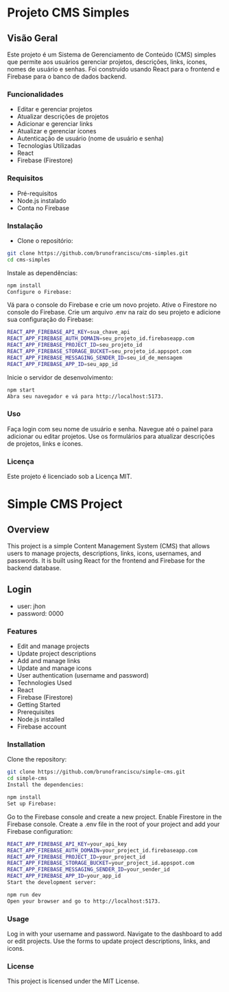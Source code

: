# Projeto CMS Simples
## Visão Geral
Este projeto é um Sistema de Gerenciamento de Conteúdo (CMS) simples que permite aos usuários gerenciar projetos, descrições, links, ícones, nomes de usuário e senhas. Foi construído usando React para o frontend e Firebase para o banco de dados backend.

### Funcionalidades
* Editar e gerenciar projetos
* Atualizar descrições de projetos
* Adicionar e gerenciar links
* Atualizar e gerenciar ícones
* Autenticação de usuário (nome de usuário e senha)
* Tecnologias Utilizadas
* React
* Firebase (Firestore)

### Requisitos
* Pré-requisitos
* Node.js instalado
* Conta no Firebase

### Instalação
* Clone o repositório:

```bash
git clone https://github.com/brunofranciscu/cms-simples.git
cd cms-simples
```

Instale as dependências:
```bash
npm install
Configure o Firebase:
```

Vá para o console do Firebase e crie um novo projeto.
Ative o Firestore no console do Firebase.
Crie um arquivo .env na raiz do seu projeto e adicione sua configuração do Firebase:

```bash
REACT_APP_FIREBASE_API_KEY=sua_chave_api
REACT_APP_FIREBASE_AUTH_DOMAIN=seu_projeto_id.firebaseapp.com
REACT_APP_FIREBASE_PROJECT_ID=seu_projeto_id
REACT_APP_FIREBASE_STORAGE_BUCKET=seu_projeto_id.appspot.com
REACT_APP_FIREBASE_MESSAGING_SENDER_ID=seu_id_de_mensagem
REACT_APP_FIREBASE_APP_ID=seu_app_id
```

Inicie o servidor de desenvolvimento:
```bash
npm start
Abra seu navegador e vá para http://localhost:5173.
```

### Uso
Faça login com seu nome de usuário e senha.
Navegue até o painel para adicionar ou editar projetos.
Use os formulários para atualizar descrições de projetos, links e ícones.

### Licença
Este projeto é licenciado sob a Licença MIT.







# Simple CMS Project
## Overview
This project is a simple Content Management System (CMS) that allows users to manage projects, descriptions, links, icons, usernames, and passwords. It is built using React for the frontend and Firebase for the backend database.

## Login
* user: jhon
* password: 0000
  
### Features
* Edit and manage projects
* Update project descriptions
* Add and manage links
* Update and manage icons
* User authentication (username and password)
* Technologies Used
* React
* Firebase (Firestore)
* Getting Started
* Prerequisites
* Node.js installed
* Firebase account

### Installation
Clone the repository:

```bash
git clone https://github.com/brunofranciscu/simple-cms.git
cd simple-cms
Install the dependencies:
```

```bash
npm install
Set up Firebase:
```


Go to the Firebase console and create a new project.
Enable Firestore in the Firebase console.
Create a .env file in the root of your project and add your Firebase configuration:

```bash
REACT_APP_FIREBASE_API_KEY=your_api_key
REACT_APP_FIREBASE_AUTH_DOMAIN=your_project_id.firebaseapp.com
REACT_APP_FIREBASE_PROJECT_ID=your_project_id
REACT_APP_FIREBASE_STORAGE_BUCKET=your_project_id.appspot.com
REACT_APP_FIREBASE_MESSAGING_SENDER_ID=your_sender_id
REACT_APP_FIREBASE_APP_ID=your_app_id
Start the development server:
```

```bash
npm run dev
Open your browser and go to http://localhost:5173.
```

### Usage
Log in with your username and password.
Navigate to the dashboard to add or edit projects.
Use the forms to update project descriptions, links, and icons.

### License
This project is licensed under the MIT License.
